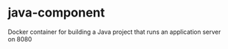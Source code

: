 # java-component
Docker container for building a Java project that runs an application server on 8080
